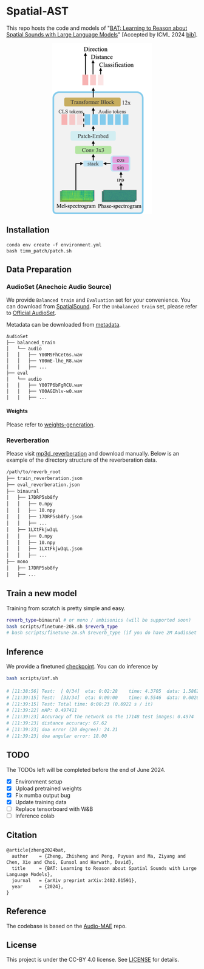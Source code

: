 # Spatial-AST

This repo hosts the code and models of "[BAT: Learning to Reason about Spatial Sounds with Large Language Models](https://arxiv.org/abs/2402.01591)" [Accepted by ICML 2024 [bib](https://github.com/zszheng147/Spatial-AST#citation)].


<p align="center">
  <img align="middle" height="450" src="assets/Spatial-AST.png"/>
</p>

## Installation
```
conda env create -f environment.yml
bash timm_patch/patch.sh
```

## Data Preparation
### AudioSet (Anechoic Audio Source)
We provide `Balanced train` and `Evaluation` set for your convenience. You can download from [SpatialSound](https://huggingface.co/datasets/zhisheng01/SpatialSounds/tree/main/AudioSet). 
For the `Unbalanced train` set, please refer to [Official AudioSet](https://research.google.com/audioset/download.html).

Metadata can be downloaded from [metadata](https://huggingface.co/datasets/zhisheng01/SpatialSounds/tree/main/AudioSet/metadata).
```
AudioSet
├── balanced_train
│   └── audio
│   │   ├── Y00M9FhCet6s.wav
│   │   ├── Y00mE-lhe_R8.wav
│   │   ├── ...
├── eval
│   └── audio
│   │   ├── Y007P6bFgRCU.wav
│   │   ├── Y00AGIhlv-w0.wav
│   │   ├── ...
```
#### Weights
Please refer to [weights-generation](https://github.com/zszheng147/Spatial-AST/blob/main/data/audioset-weight/gen_weight.py).

### Reverberation
Please visit [mp3d_reverberation](https://huggingface.co/datasets/zhisheng01/SpatialSounds/blob/main/mp3d_reverb.zip) and download manually. Below is an example of the directory structure of the reverberation data.
```bash
/path/to/reverb_root
├── train_reverberation.json
├── eval_reverberation.json
├── binaural
│   ├── 17DRP5sb8fy
│   │   ├── 0.npy
│   │   ├── 10.npy
│   │   ├── 17DRP5sb8fy.json
│   │   ├── ...
│   ├── 1LXtFkjw3qL
│   │   ├── 0.npy
│   │   ├── 10.npy
│   │   ├── 1LXtFkjw3qL.json
│   │   ├── ...
├── mono
│   ├── 17DRP5sb8fy
│   ├── ...
```

## Train a new model
Training from scratch is pretty simple and easy. 
```bash
reverb_type=binaural # or mono / ambisonics (will be supported soon)
bash scripts/finetune-20k.sh $reverb_type
# bash scripts/finetune-2m.sh $reverb_type (if you do have 2M AudioSet data)
```

## Inference
We provide a finetuned [checkpoint](https://huggingface.co/datasets/zhisheng01/SpatialSounds/blob/main/SpatialAST/finetuned.pth).
You can do inference by 
```bash
bash scripts/inf.sh

# [11:38:56] Test:  [ 0/34]  eta: 0:02:28    time: 4.3705  data: 1.5862  max mem: 3805
# [11:39:15] Test:  [33/34]  eta: 0:00:00    time: 0.5546  data: 0.0026  max mem: 3850
# [11:39:15] Test: Total time: 0:00:23 (0.6922 s / it)
# [11:39:22] mAP: 0.497411
# [11:39:23] Accuracy of the network on the 17148 test images: 0.4974
# [11:39:23] distance accuracy: 67.62
# [11:39:23] doa error (20 degree): 24.21
# [11:39:23] doa angular error: 18.00
```
## TODO
The TODOs left will be completed before the end of June 2024.
- [x] Environment setup
- [x] Upload pretrained weights
- [x] Fix numba output bug
- [x] Update training data
- [ ] Replace tensorboard with W&B
- [ ] Inference colab

## Citation
```
@article{zheng2024bat,
  author    = {Zheng, Zhisheng and Peng, Puyuan and Ma, Ziyang and Chen, Xie and Choi, Eunsol and Harwath, David},
  title     = {BAT: Learning to Reason about Spatial Sounds with Large Language Models},
  journal   = {arXiv preprint arXiv:2402.01591},
  year      = {2024},
}
```
## Reference
The codebase is based on the [Audio-MAE](https://github.com/facebookresearch/AudioMAE/tree/main) repo.

## License
This project is under the CC-BY 4.0 license. See [LICENSE](LICENSE) for details.